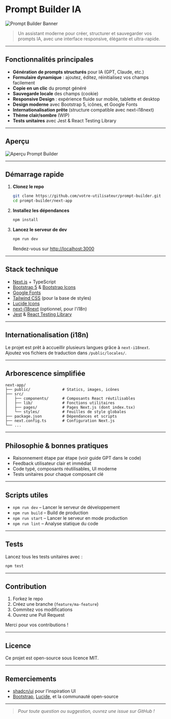 # Prompt Builder IA

![Prompt Builder Banner](https://user-images.githubusercontent.com/placeholder/banner-prompt-builder.png)

> Un assistant moderne pour créer, structurer et sauvegarder vos prompts IA, avec une interface responsive, élégante et ultra-rapide.

---

## Fonctionnalités principales

- **Génération de prompts structurés** pour IA (GPT, Claude, etc.)
- **Formulaire dynamique** : ajoutez, éditez, réinitialisez vos champs facilement
- **Copie en un clic** du prompt généré
- **Sauvegarde locale** des champs (cookie)
- **Responsive Design** : expérience fluide sur mobile, tablette et desktop
- **Design moderne** avec Bootstrap 5, icônes, et Google Fonts
- **Internationalisation prête** (structure compatible avec next-i18next)
- **Thème clair/sombre** (WIP)
- **Tests unitaires** avec Jest & React Testing Library

---

## Aperçu

![Aperçu Prompt Builder](https://user-images.githubusercontent.com/placeholder/preview-prompt-builder.png)

---

## Démarrage rapide

1. **Clonez le repo**
   ```bash
   git clone https://github.com/votre-utilisateur/prompt-builder.git
   cd prompt-builder/next-app
   ```
2. **Installez les dépendances**
   ```bash
   npm install
   ```
3. **Lancez le serveur de dev**
   ```bash
   npm run dev
   ```
   Rendez-vous sur [http://localhost:3000](http://localhost:3000)

---

## Stack technique

- [Next.js](https://nextjs.org/) + TypeScript
- [Bootstrap 5](https://getbootstrap.com/) & [Bootstrap Icons](https://icons.getbootstrap.com/)
- [Google Fonts](https://fonts.google.com/)
- [Tailwind CSS](https://tailwindcss.com/) (pour la base de styles)
- [Lucide Icons](https://lucide.dev/)
- [next-i18next](https://github.com/i18next/next-i18next) (optionnel, pour l'i18n)
- [Jest](https://jestjs.io/) & [React Testing Library](https://testing-library.com/)

---

## Internationalisation (i18n)

Le projet est prêt à accueillir plusieurs langues grâce à `next-i18next`. Ajoutez vos fichiers de traduction dans `/public/locales/`.

---

## Arborescence simplifiée

```
next-app/
├── public/              # Statics, images, icônes
├── src/
│   ├── components/      # Composants React réutilisables
│   ├── lib/             # Fonctions utilitaires
│   ├── pages/           # Pages Next.js (dont index.tsx)
│   └── styles/          # Feuilles de style globales
├── package.json         # Dépendances et scripts
├── next.config.ts       # Configuration Next.js
└── ...
```

---

## Philosophie & bonnes pratiques

- Raisonnement étape par étape (voir guide GPT dans le code)
- Feedback utilisateur clair et immédiat
- Code typé, composants réutilisables, UI moderne
- Tests unitaires pour chaque composant clé

---

## Scripts utiles

- `npm run dev` – Lancer le serveur de développement
- `npm run build` – Build de production
- `npm run start` – Lancer le serveur en mode production
- `npm run lint` – Analyse statique du code

---

## Tests

Lancez tous les tests unitaires avec :
```bash
npm test
```

---

## Contribution

1. Forkez le repo
2. Créez une branche (`feature/ma-feature`)
3. Commitez vos modifications
4. Ouvrez une Pull Request

Merci pour vos contributions !

---

## Licence

Ce projet est open-source sous licence MIT.

---

## Remerciements

- [shadcn/ui](https://ui.shadcn.com/) pour l’inspiration UI
- [Bootstrap](https://getbootstrap.com/), [Lucide](https://lucide.dev/), et la communauté open-source

---

> _Pour toute question ou suggestion, ouvrez une issue sur GitHub !_
